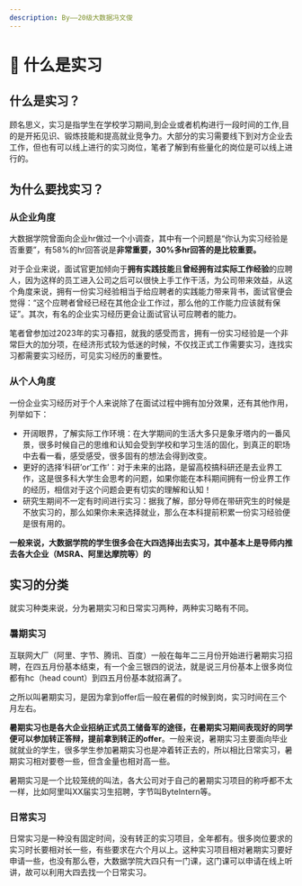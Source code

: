 ```yaml
---
description: By——20级大数据冯文俊
---
```


# 🧐 什么是实习

## 什么是实习？

顾名思义，实习是指学生在学校学习期间,到企业或者机构进行一段时间的工作,目的是开拓见识、锻炼技能和提高就业竞争力。大部分的实习需要线下到对方企业去工作，但也有可以线上进行的实习岗位，笔者了解到有些量化的岗位是可以线上进行的。

## 为什么要找实习？

### 从企业角度

大数据学院曾面向企业hr做过一个小调查，其中有一个问题是“你认为实习经验是否重要”，有58%的hr回答说是**非常重要，**30%多hr回答的是**比较重要。**

对于企业来说，面试官更加倾向于**拥有实践技能**且**曾经拥有过实际工作经验**的应聘人，因为这样的员工进入公司之后可以很快上手工作干活，为公司带来效益，从这个角度来说，拥有一份实习经验相当于给应聘者的实践能力带来背书，面试官便会觉得：“这个应聘者曾经已经在其他企业工作过，那么他的工作能力应该就有保证”。其次，有名的企业实习经历更会让面试官认可应聘者的能力。

笔者曾参加过2023年的实习春招，就我的感受而言，拥有一份实习经验是一个非常巨大的加分项，在经济形式较为低迷的时候，不仅找正式工作需要实习，连找实习都需要实习经历，可见实习经历的重要性。

### 从个人角度

一份企业实习经历对于个人来说除了在面试过程中拥有加分效果，还有其他作用，列举如下：

* 开阔眼界，了解实际工作环境：在大学期间的生活大多只是象牙塔内的一番风景，很多时候自己的思维和认知会受到学校和学习生活的固化，到真正的职场中去看一看，感受感受，很多固有的想法会得到改变。
* 更好的选择‘科研’or‘工作’：对于未来的出路，是留高校搞科研还是去业界工作，这是很多科大学生会思考的问题，如果你能在本科期间拥有一份业界工作的经历，相信对于这个问题会更有切实的理解和认知！
* 研究生期间不一定有时间进行实习：据我了解，部分导师在带研究生的时候是不放实习的，那么如果你未来选择就业，那么在本科提前积累一份实习经验便是很有用的。

**一般来说，大数据学院的学生很多会在大四选择出去实习，其中基本上是导师内推去各大企业（MSRA、阿里达摩院等）的**

## 实习的分类

就实习种类来说，分为暑期实习和日常实习两种，两种实习略有不同。

### 暑期实习

互联网大厂（阿里、字节、腾讯、百度）一般在每年二三月份开始进行暑期实习招聘，在四五月份基本结束，有一个金三银四的说法，就是说三月份基本上很多岗位都有hc（head count）到四五月份基本就招满了。

之所以叫暑期实习，是因为拿到offer后一般在暑假的时候到岗，实习时间在三个月左右。

**暑期实习也是各大企业招纳正式员工储备军的途径，在暑期实习期间表现好的同学便可以参加转正答辩，提前拿到转正的offer**。一般来说，暑期实习主要面向毕业就就业的学生，很多学生参加暑期实习也是冲着转正去的，所以相比日常实习，暑期实习相对要卷一些，但含金量也相对高一些。

暑期实习是一个比较笼统的叫法，各大公司对于自己的暑期实习项目的称呼都不太一样，比如阿里叫XX届实习生招聘，字节叫ByteIntern等。

### 日常实习

日常实习是一种没有固定时间，没有转正的实习项目，全年都有。很多岗位要求的实习时长要相对长一些，有些要求在六个月以上。这种实习项目相对暑期实习要好申请一些，也没有那么卷，大数据学院大四只有一门课，这门课可以申请在线上听讲，故可以利用大四去找一个日常实习。

